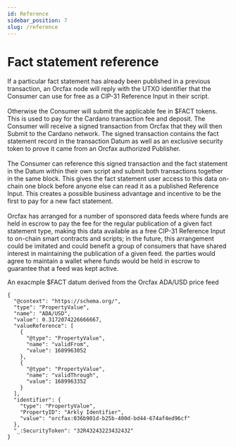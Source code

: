 ```yaml
---
id: Reference
sidebar_position: 7
slug: /reference
---
```


# Fact statement reference
If a particular fact statement has already been published in a previous
transaction, an Orcfax node will reply with the UTXO identifier that the
Consumer can use for free as a CIP-31 Reference Input in their script.<br/>
<br/>
Otherwise the Consumer will submit the applicable fee in $FACT tokens. This is
used to pay for the Cardano transaction fee and deposit. The Consumer will
receive a signed transaction from Orcfax that they will then Submit to the
Cardano network. The signed transaction contains the fact statement record in
the transaction Datum as well as an exclusive security token to prove it came
from an Orcfax authorized Publisher.<br/>
<br/>
The Consumer can reference this signed transaction and the fact statement in the
Datum within their own script and submit both transactions together in the same
block. This gives the fact statement user access to this data on-chain one block
before anyone else can read it as a published Reference Input. This creates a
possible business advantage and incentive to be the first to pay for a new fact
statement.<br/>
<br/>
Orcfax has arranged for a number of sponsored data feeds where funds are
held in escrow to pay the fee for the regular publication of a given fact
statement type, making this data available as a free CIP-31 Reference Input to
on-chain smart contracts and scripts; in the future, this arrangement could be
imitated and could benefit a group of consumers that have shared interest in
maintaining the publication of a given feed. the parties would agree to
maintain a wallet where funds would be held in escrow to guarantee that a feed
was kept active.<br/>

An exacmple $FACT datum derived from the Orcfax ADA/USD price feed

```
{
  "@context": "https://schema.org/",
  "type": "PropertyValue",
  "name": "ADA/USD",
  "value": 0.3172074226666667,
  "valueReference": [
    {
      "@type": "PropertyValue",
      "name": "validFrom",
      "value": 1689963052
    },
    {
      "@type": "PropertyValue",
      "name": "validThrough",
      "value": 1689963352
    }
  ],
  "identifier": {
    "type": "PropertyValue",
    "PropertyID": "Arkly Identifier",
    "value": "orcfax:036b901d-b25b-400d-bd44-674af4ed96cf"
  },
  "_:SecurityToken": "32R43243223432432"
}
```
